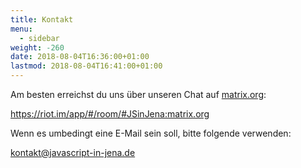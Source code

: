 ```yaml
---
title: Kontakt
menu:
  - sidebar
weight: -260
date: 2018-08-04T16:36:00+01:00
lastmod: 2018-08-04T16:41:00+01:00
---
```


Am besten erreichst du uns über unseren Chat auf [matrix.org](https://matrix.org):

https://riot.im/app/#/room/#JSinJena:matrix.org

Wenn es umbedingt eine E-Mail sein soll, bitte folgende verwenden:

kontakt@javascript-in-jena.de

